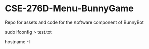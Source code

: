 # CSE-276D-Menu-BunnyGame
Repo for assets and code for the software component of BunnyBot

sudo ifconfig > test.txt

hostname -I